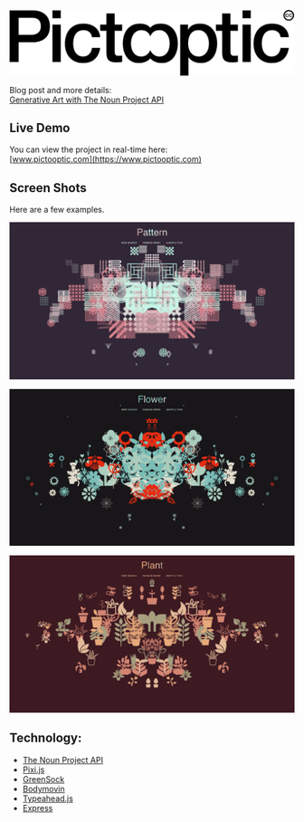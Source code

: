 ![Pictooptic logo](graphicDev/graphic/demoImages/logo.jpg)
<!-- Generative artwork using node/browser and The Noun Project API.   -->
Blog post and more details:  
[Generative Art with The Noun Project API](http://www.philipbell.org)  

## Live Demo  
You can view the project in real-time here:  
[www.pictooptic.com](https://www.pictooptic.com)  

## Screen Shots
Here are a few examples.  

![pattern](graphicDev/graphic/demoImages/pattern.jpg)

![pattern](graphicDev/graphic/demoImages/flower.jpg)

![pattern](graphicDev/graphic/demoImages/plant.jpg)

## Technology:
- [The Noun Project API](http://api.thenounproject.com/)  
- [Pixi.js](https://www.pixijs.com/)  
- [GreenSock](https://greensock.com/)  
- [Bodymovin](https://github.com/bodymovin/bodymovin)  
- [Typeahead.js](https://twitter.github.io/typeahead.js/)  
- [Express](https://expressjs.com/)  

